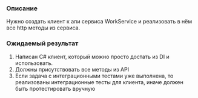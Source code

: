 ﻿### Описание

Нужно создать клиент к апи сервиса WorkService и реализовать в нём все http методы из сервиса.

### Ожидаемый результат

1. Написан C# клиент, который можно просто достать из DI и использовать.
2. Должны присутствовать все методы из API
3. Если задача с интеграционными тестами уже выполнена, то реализованы интеграционные тесты для клиента, иначе должен
   быть протестировать вручную